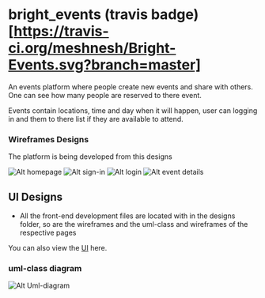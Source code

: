 # bright_events (travis badge)[https://travis-ci.org/meshnesh/Bright-Events.svg?branch=master]
An events platform where people create new events and share with others. One can see how many people are reserved to there event.

Events contain locations, time and day when it will happen, user can logging in and them to there list if they are available to attend.

### Wireframes Designs ###
The platform is being developed from this designs

![Alt homepage](https://github.com/meshnesh/Bright-Events/blob/develop/designs/wireframes/bright_events_homepage.png)
![Alt sign-in](https://github.com/meshnesh/Bright-Events/blob/develop/designs/wireframes/SIGN%20IN.png)
![Alt login](https://github.com/meshnesh/Bright-Events/blob/develop/designs/wireframes/Login.png)
![Alt event details](https://github.com/meshnesh/Bright-Events/blob/develop/designs/wireframes/desktop_card_page.png)

## UI Designs ##
* All the front-end development files are located with in the designs folder, so are the wireframes and the uml-class and wireframes of the respective pages

You can also view the [UI](https://meshnesh.github.io/designs/ui/) here.

### uml-class diagram ###
![Alt Uml-diagram](https://github.com/meshnesh/Bright-Events/blob/develop/designs/uml_diagram/Bright%20Events.png)